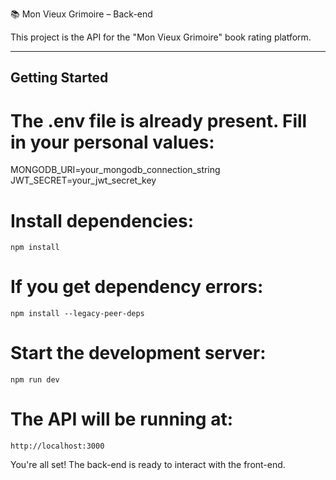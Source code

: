 📚 Mon Vieux Grimoire – Back-end

This project is the API for the "Mon Vieux Grimoire" book rating platform.

---

##  Getting Started

# The .env file is already present. Fill in your personal values:

MONGODB_URI=your_mongodb_connection_string
JWT_SECRET=your_jwt_secret_key


# Install dependencies:

`npm install`

# If you get dependency errors:

`npm install --legacy-peer-deps`

# Start the development server:

`npm run dev`

# The API will be running at:

`http://localhost:3000`

You're all set! The back-end is ready to interact with the front-end.